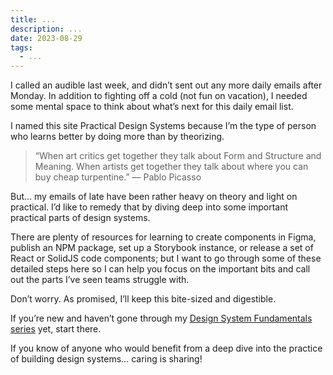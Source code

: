 ```yaml
---
title: ...
description: ...
date: 2023-08-29
tags:
  - ...
---
```

I called an audible last week, and didn’t sent out any more daily emails after Monday. In addition to fighting off a cold (not fun on vacation), I needed some mental space to think about what’s next for this daily email list.

I named this site Practical Design Systems because I’m the type of person who learns better by doing more than by theorizing.

> “When art critics get together they talk about Form and Structure and Meaning. When artists get together they talk about where you can buy cheap turpentine.”
— Pablo Picasso

But… my emails of late have been rather heavy on theory and light on practical. I’d like to remedy that by diving deep into some important practical parts of design systems. 

There are plenty of resources for learning to create components in Figma, publish an NPM package, set up a Storybook instance, or release a set of React or SolidJS code components; but I want to go through some of these detailed steps here so I can help you focus on the important bits and call out the parts I’ve seen teams struggle with.

Don’t worry. As promised, I’ll keep this bite-sized and digestible.

If you’re new and haven’t gone through my [Design System Fundamentals series](https://practicaldesignsystems.com/30-days/) yet, start there.

If you know of anyone who would benefit from a deep dive into the practice of building design systems… caring is sharing!
